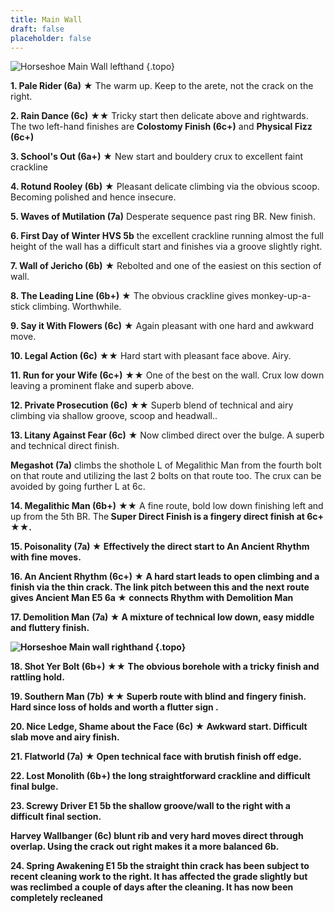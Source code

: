 ```yaml
---
title: Main Wall
draft: false
placeholder: false
---
```


![Horseshoe Main Wall lefthand](/img/peak/stoney/Horseshoe-Main-LH_BIG.jpg)
{.topo}

**1. Pale Rider (6a)** &starf; The warm up. Keep to the arete, not the crack on the right.

**2. Rain Dance (6c)** &starf;&starf; Tricky start then delicate above and rightwards. The two left-hand finishes are **Colostomy Finish (6c+)** and **Physical Fizz (6c+)**

**3. School's Out (6a+)** &starf; New start and bouldery crux to excellent faint crackline

**4. Rotund Rooley (6b)** &starf; Pleasant delicate climbing via the obvious scoop. Becoming polished and hence insecure.

**5. Waves of Mutilation (7a)** Desperate sequence past ring BR. New finish.

**6. First Day of Winter HVS 5b** the excellent crackline running almost the full height of the wall has a difficult start and finishes via a groove slightly right.

**7. Wall of Jericho (6b)** &starf; Rebolted and one of the easiest on this section of wall.

**8. The Leading Line (6b+)** &starf; The obvious crackline gives monkey-up-a-stick climbing. Worthwhile.

**9. Say it With Flowers (6c)** &starf; Again pleasant with one hard and awkward move. 

**10. Legal Action (6c)** &starf;&starf; Hard start with pleasant face above. Airy.

**11. Run for your Wife (6c+)** &starf;&starf; One of the best on the wall. Crux low down leaving a prominent flake and superb above. 

**12. Private Prosecution (6c)** &starf;&starf; Superb blend of technical and airy climbing via shallow groove, scoop and headwall.. 

**13. Litany Against Fear (6c)** &starf; Now climbed direct over the bulge. A superb and technical direct finish.

**Megashot (7a)** climbs the shothole L of Megalithic Man from the fourth bolt on that route and utilizing the last 2 bolts on that route too. The crux can be avoided by going further L at 6c.

**14. Megalithic Man (6b+)** &starf;&starf; A fine route, bold low down finishing left and up from the 5th BR. The<b> Super Direct Finish is a fingery direct finish at 6c+ &starf;&starf;.

**15. Poisonality (7a)** &starf; Effectively the direct start to An Ancient Rhythm with fine moves. 

**16. An Ancient Rhythm (6c+)** &starf; A hard start leads to open climbing and a finish via the thin crack. The link pitch between this and the next route gives <b>Ancient Man E5 6a &starf; connects Rhythm with Demolition Man

**17. Demolition Man (7a)** &starf; A mixture of technical low down, easy middle and fluttery finish.


![Horseshoe Main wall righthand](/img/peak/stoney/Horsseshoe-Main-RH.jpg)
{.topo}

**18. Shot Yer Bolt (6b+)** &starf;&starf; The obvious borehole with a tricky finish and rattling hold.

**19. Southern Man (7b)** &starf;&starf; Superb route with blind and fingery finish. Hard since loss of holds and worth a flutter sign .

**20. Nice Ledge, Shame about the Face (6c)** &starf; Awkward start. Difficult slab move and airy finish. 

**21. Flatworld (7a)** &starf; Open technical face with brutish finish off edge.

**22. Lost Monolith (6b+)** the long straightforward crackline and difficult final bulge.

**23. Screwy Driver E1 5b** the shallow groove/wall to the right with a difficult final section.

**Harvey Wallbanger (6c)** blunt rib and very hard moves direct through overlap. Using the crack out right makes it a more balanced 6b.

**24. Spring Awakening E1 5b**  the straight thin crack has been subject to recent cleaning work to the right. It has affected the grade slightly but was reclimbed a couple of days after the cleaning. It has now been completely recleaned



